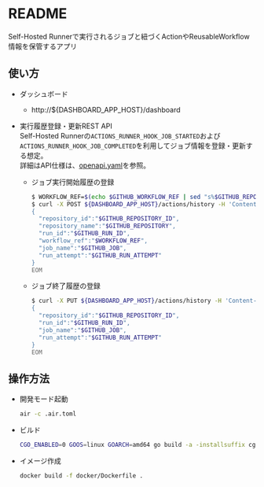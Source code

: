 # README

Self-Hosted Runnerで実行されるジョブと紐づくActionやReusableWorkflow情報を保管するアプリ

## 使い方

- ダッシュボード
  - http://${DASHBOARD_APP_HOST}/dashboard

- 実行履歴登録・更新REST API  
  Self-Hosted Runnerの`ACTIONS_RUNNER_HOOK_JOB_STARTED`および`ACTIONS_RUNNER_HOOK_JOB_COMPLETED`を利用してジョブ情報を登録・更新する想定。  
  詳細はAPI仕様は、[openapi.yaml](/docs/rest/openapi.yaml)を参照。
  - ジョブ実行開始履歴の登録

    ```sh
    $ WORKFLOW_REF=$(echo $GITHUB_WORKFLOW_REF | sed "s%$GITHUB_REPOSITORY/%%")
    $ curl -X POST ${DASHBOARD_APP_HOST}/actions/history -H 'Content-Type: application/json' -d @- <<EOM
    {
      "repository_id":"$GITHUB_REPOSITORY_ID",
      "repository_name":"$GITHUB_REPOSITORY",
      "run_id":"$GITHUB_RUN_ID",
      "workflow_ref":"$WORKFLOW_REF",
      "job_name":"$GITHUB_JOB",
      "run_attempt":"$GITHUB_RUN_ATTEMPT"
    }
    EOM
    ```

  - ジョブ終了履歴の登録

    ```sh
    $ curl -X PUT ${DASHBOARD_APP_HOST}/actions/history -H 'Content-Type: application/json' -d @- <<EOM
    {
      "repository_id":"$GITHUB_REPOSITORY_ID",
      "run_id":"$GITHUB_RUN_ID",
      "job_name":"$GITHUB_JOB",
      "run_attempt":"$GITHUB_RUN_ATTEMPT"
    }
    EOM
    ```

## 操作方法

- 開発モード起動

  ```sh
  air -c .air.toml
  ```

- ビルド

  ```sh
  CGO_ENABLED=0 GOOS=linux GOARCH=amd64 go build -a -installsuffix cgo
  ```

- イメージ作成

  ```sh
  docker build -f docker/Dockerfile .
  ```
